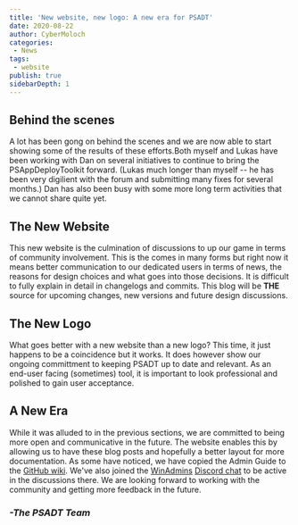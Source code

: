 ```yaml
---
title: 'New website, new logo: A new era for PSADT'
date: 2020-08-22
author: CyberMoloch
categories:
 - News
tags:
 - website
publish: true
sidebarDepth: 1
---
```


## Behind the scenes

A lot has been gong on behind the scenes and we are now able to start showing some of the results of these efforts.Both
myself and Lukas have been working with Dan on several initiatives to continue to bring the PSAppDeployToolkit forward.
(Lukas much longer than myself -- he has been very digilient with the forum and submitting many fixes for several
months.) Dan has also been busy with some more long term activities that we cannot share quite yet.

## The New Website

This new website is the culmination of discussions to up our game in terms of community involvement. This is the comes
in many forms but right now it means better communication to our dedicated users in terms of news, the reasons for
design choices and what goes into those decisions. It is difficult to fully explain in detail in changelogs and commits.
This blog will be **THE** source for upcoming changes, new versions and future design discussions.

## The New Logo

What goes better with a new website than a new logo? This time, it just happens to be a coincidence but it works. It does
however show our ongoing committment to keeping PSADT up to date and relevant. As an end-user facing (sometimes) tool,
it is important to look professional and polished to gain user acceptance.

## A New Era

While it was alluded to in the previous sections, we are committed to being more open and communicative in the future.
The website enables this by allowing us to have these blog posts and hopefully a better layout for more documentation.
As some have noticed, we have copied the Admin Guide to the
[GitHub wiki](https://github.com/PSAppDeployToolkit/PSAppDeployToolkit/wiki). We've also joined the
[WinAdmins](https://winadmins.io/) [Discord chat](https://aka.ms/WinAdmins) to be active in the discussions there. We
are looking forward to working with the community and getting more feedback in the future.

### *-The PSADT Team*
